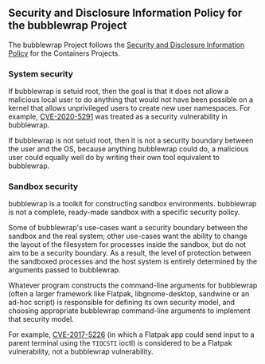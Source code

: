 ## Security and Disclosure Information Policy for the bubblewrap Project

The bubblewrap Project follows the [Security and Disclosure Information Policy](https://github.com/containers/common/blob/HEAD/SECURITY.md) for the Containers Projects.

### System security

If bubblewrap is setuid root, then the goal is that it does not allow
a malicious local user to do anything that would not have been possible
on a kernel that allows unprivileged users to create new user namespaces.
For example, [CVE-2020-5291](https://github.com/containers/bubblewrap/security/advisories/GHSA-j2qp-rvxj-43vj)
was treated as a security vulnerability in bubblewrap.

If bubblewrap is not setuid root, then it is not a security boundary
between the user and the OS, because anything bubblewrap could do, a
malicious user could equally well do by writing their own tool equivalent
to bubblewrap.

### Sandbox security

bubblewrap is a toolkit for constructing sandbox environments.
bubblewrap is not a complete, ready-made sandbox with a specific security
policy.

Some of bubblewrap's use-cases want a security boundary between the sandbox
and the real system; other use-cases want the ability to change the layout of
the filesystem for processes inside the sandbox, but do not aim to be a
security boundary.
As a result, the level of protection between the sandboxed processes and
the host system is entirely determined by the arguments passed to
bubblewrap.

Whatever program constructs the command-line arguments for bubblewrap
(often a larger framework like Flatpak, libgnome-desktop, sandwine
or an ad-hoc script) is responsible for defining its own security model,
and choosing appropriate bubblewrap command-line arguments to implement
that security model.

For example,
[CVE-2017-5226](https://github.com/flatpak/flatpak/security/advisories/GHSA-7gfv-rvfx-h87x)
(in which a Flatpak app could send input to a parent terminal using the
`TIOCSTI` ioctl) is considered to be a Flatpak vulnerability, not a
bubblewrap vulnerability.
